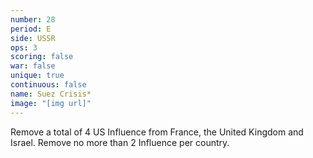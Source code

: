 ```yaml
---
number: 28
period: E
side: USSR
ops: 3
scoring: false
war: false
unique: true
continuous: false
name: Suez Crisis*
image: "[img url]"
---
```

Remove a total of 4 US Influence from France, the United Kingdom and Israel. Remove no more than 2 Influence per country.
